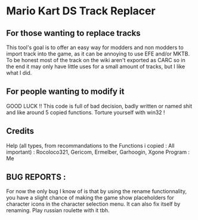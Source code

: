 # Mario Kart DS Track Replacer

## For those wanting to replace tracks

This tool's goal is to offer an easy way for modders and non modders to import track into the game, as it can be annoying to use EFE and/or MKTB. To be honest most of the track on the wiki aren't exported as CARC so in the end it may only have little uses for a small amount of tracks, but I like what I did.

## For people wanting to modify it

GOOD LUCK !! This code is full of bad decision, badly written or named shit and like around 5 copied functions. Torture yourself with win32 !

## Credits

Help (all types, from recommandations to the Functions i copied : All important) : Rocoloco321, Gericom, Ermelber, Garhoogin, Xgone
Program : Me

## BUG REPORTS :

For now the only bug I know of is that by using the rename functionnality, you have a slight chance of making the game show placeholders for character icons in the character selection menu. It can also fix itself by renaming. Play russian roulette with it tbh.
